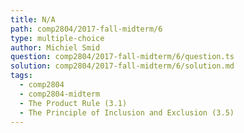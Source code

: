 ```yaml
---
title: N/A
path: comp2804/2017-fall-midterm/6
type: multiple-choice
author: Michiel Smid
question: comp2804/2017-fall-midterm/6/question.ts
solution: comp2804/2017-fall-midterm/6/solution.md
tags:
  - comp2804
  - comp2804-midterm
  - The Product Rule (3.1)
  - The Principle of Inclusion and Exclusion (3.5)
---
```

